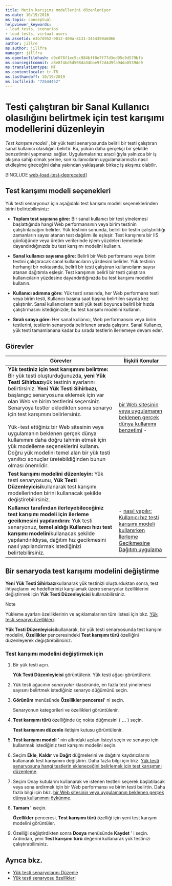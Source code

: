 ```yaml
---
title: Metin karışımı modellerini düzenleniyor
ms.date: 10/19/2016
ms.topic: conceptual
helpviewer_keywords:
- load tests, scenarios
- load tests, virtual users
ms.assetid: e3b7d952-9012-400a-8131-3444390a6066
author: jillre
ms.author: jillfra
manager: jillfra
ms.openlocfilehash: d9c678f1ec5cc984bff8e7f77d3ed95c9d579bfb
ms.sourcegitcommit: a8e8f4bd5d508da34bbe9f2d4d9fa94da0539de0
ms.translationtype: MT
ms.contentlocale: tr-TR
ms.lasthandoff: 10/19/2019
ms.locfileid: "72644452"
---
```

# <a name="edit-test-mix-models-to-specify-the-probability-of-a-virtual-user-running-a-test"></a>Testi çalıştıran bir Sanal Kullanıcı olasılığını belirtmek için test karışımı modellerini düzenleyin

*Test karışımı modeli* , bir yük testi senaryosunda belirli bir testi çalıştıran sanal kullanıcı olasılığını belirtir. Bu, yükün daha gerçekçi bir şekilde benzetimini yapmanızı sağlar. Uygulamalarınız aracılığıyla yalnızca bir iş akışına sahip olmak yerine, son kullanıcıların uygulamalarınızla nasıl etkileşime gireceğini daha yakından yaklaşarak birkaç iş akışınız olabilir.

[!INCLUDE [web-load-test-deprecated](includes/web-load-test-deprecated.md)]

## <a name="test-mix-model-options"></a>Test karışımı modeli seçenekleri

Yük testi senaryonuz için aşağıdaki test karışımı modeli seçeneklerinden birini belirtebilirsiniz:

- **Toplam test sayısına göre:** Bir sanal kullanıcı bir test yinelemesi başlattığında hangi Web performansının veya birim testinin çalıştırılacağını belirler. Yük testinin sonunda, belirli bir testin çalıştırıldığı zamanların sayısı atanan test dağılımı ile eşleşir. Test karışımını bir IIS günlüğünde veya üretim verilerinde işlem yüzdeleri temelinde dayandırdığınızda bu test karışımı modelini kullanın.

- **Sanal kullanıcı sayısına göre:** Belirli bir Web performans veya birim testini çalıştıracak sanal kullanıcıların yüzdesini belirler. Yük testinin herhangi bir noktasında, belirli bir testi çalıştıran kullanıcıların sayısı atanan dağıtımla eşleşir. Test karışımını belirli bir testi çalıştıran kullanıcıların yüzdesine dayandırdığınızda bu test karışımı modelini kullanın.

- **Kullanıcı adımına göre:** Yük testi sırasında, her Web performans testi veya birim testi, Kullanıcı başına saat başına belirtilen sayıda kez çalıştırılır. Sanal kullanıcıların testi yük testi boyunca belirli bir hızda çalıştırmasını istediğinizde, bu test karışımı modelini kullanın.

- **Sıralı sıraya göre:** Her sanal kullanıcı, Web performansını veya birim testlerini, testlerin senaryoda belirlenen sırada çalıştırır. Sanal Kullanıcı, yük testi tamamlanana kadar bu sırada testlerin ilerlemeye devam eder.

## <a name="tasks"></a>Görevler

|Görevler|İlişkili Konular|
|-|-----------------------|
|**Yük testiniz için test karışımını belirtme:** Bir yük testi oluşturduğunuzda, **yeni Yük Testi Sihirbazı**yük testinin ayarlarını belirtirsiniz. **Yeni Yük Testi Sihirbazı**, başlangıç senaryosuna eklemek için var olan Web ve birim testlerini seçersiniz. Senaryoya testler ekledikten sonra senaryo için test karışımını belirlersiniz.<br /><br /> Yük-test ettiğiniz bir Web sitesinin veya uygulamanın beklenen gerçek dünya kullanımını daha doğru tahmin etmek için yük modelleme seçeneklerini kullanın. Doğru yük modelini temel alan bir yük testi yanıltıcı sonuçlar üretebildiğinden bunun olması önemlidir.|[bir Web sitesinin veya uygulamanın beklenen gerçek dünya kullanımı benzetimi](../test/emulate-real-world-usage-of-a-web-site-in-a-load-test-using-test-mix-models.md) -   |
|**Test karışımı modelini düzenleyin:** Yük testi senaryosunu, **Yük Testi Düzenleyicisi**kullanarak test karışımı modellerinden birini kullanacak şekilde değiştirebilirsiniz.||
|**Kullanıcı tarafından ilerleyebileceğiniz test karışımı modeli için ilerleme gecikmesini yapılandırın:** Yük testi senaryonuz, **temel aldığı Kullanıcı hızı test karışımı modelini**kullanacak şekilde yapılandırıldıysa, dağıtım hız gecikmesini nasıl yapılandırmak istediğinizi belirtebilirsiniz.|-   [nasıl yapılır: Kullanıcı hız testi karışımı modeli kullanırken İlerleme Gecikmesine Dağıtım uygulama](../test/how-to-apply-distribution-to-pacing-delay-when-using-a-user-pace-test-mix-model.md)|

## <a name="change-the-test-mix-model-in-a-scenario"></a>Bir senaryoda test karışımı modelini değiştirme

**Yeni Yük Testi Sihirbazı**kullanarak yük testinizi oluşturduktan sonra, test ihtiyaçlarını ve hedeflerinizi karşılamak üzere senaryolar özelliklerini değiştirmek için **Yük Testi Düzenleyicisi** kullanabilirsiniz.

> [!NOTE]
> Yükleme ayarları özelliklerinin ve açıklamalarının tüm listesi için bkz. [Yük testi senaryo özellikleri](../test/load-test-scenario-properties.md).

**Yük Testi Düzenleyicisi**kullanarak, bir yük testi senaryosunda test karışımı modelini, **Özellikler** penceresindeki **Test karışımı türü** özelliğini düzenleyerek değiştirebilirsiniz.

### <a name="to-change-the-test-mix-model"></a>Test karışımı modelini değiştirmek için

1. Bir yük testi açın.

     **Yük Testi Düzenleyicisi** görüntülenir. Yük testi ağacı görüntülenir.

2. Yük testi ağacının *senaryolar* klasöründe, en fazla test yinelemesi sayısını belirtmek istediğiniz senaryo düğümünü seçin.

3. **Görünüm** menüsünde **Özellikler penceresi**' ni seçin.

     Senaryonun kategorileri ve özellikleri görüntülenir.

4. **Test karışımı türü** özelliğinde üç nokta düğmesini ( **...** ) seçin.

     **Test karışımını düzenle** iletişim kutusu görüntülenir.

5. **Test karışımı modeli** ' nin altındaki açılan listeyi seçin ve senaryo için kullanmak istediğiniz test karışımı modelini seçin.

6. Seçim **Ekle**, **Kaldır** ve **Dağıt** düğmelerini ve dağıtım kaydırıcılarını kullanarak test karışımını değiştirin. Daha fazla bilgi için bkz. [Yük testi senaryosuna hangi testlerin ekleneceğini belirlemek için test karışımını düzenleme](../test/edit-the-test-mix-to-specify-which-web-browsers-types-in-a-load-test-scenario.md).

7. Seçim Onay kutularını kullanarak ve istenen testleri seçerek başlatılacak veya sona erdirmek için bir Web performansı ve birim testi belirtin. Daha fazla bilgi için bkz. [bir Web sitesinin veya uygulamanın beklenen gerçek dünya kullanımını öykünme](../test/emulate-real-world-usage-of-a-web-site-in-a-load-test-using-test-mix-models.md).

8. **Tamam ' ı**seçin.

     **Özellikler** penceresi, **Test karışımı türü** özelliği için yeni test karışımı modelini görüntüler.

9. Özelliği değiştirdikten sonra **Dosya** menüsünde **Kaydet** ' i seçin. Ardından, yeni **Test karışımı türü** değerini kullanarak yük testinizi çalıştırabilirsiniz.

## <a name="see-also"></a>Ayrıca bkz.

- [Yük testi senaryolarını Düzenle](../test/edit-load-test-scenarios.md)
- [Yük testi senaryosu özellikleri](../test/load-test-scenario-properties.md)